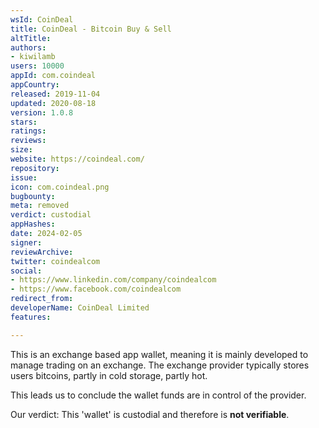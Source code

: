 ```yaml
---
wsId: CoinDeal
title: CoinDeal - Bitcoin Buy & Sell
altTitle: 
authors:
- kiwilamb
users: 10000
appId: com.coindeal
appCountry: 
released: 2019-11-04
updated: 2020-08-18
version: 1.0.8
stars: 
ratings: 
reviews: 
size: 
website: https://coindeal.com/
repository: 
issue: 
icon: com.coindeal.png
bugbounty: 
meta: removed
verdict: custodial
appHashes: 
date: 2024-02-05
signer: 
reviewArchive: 
twitter: coindealcom
social:
- https://www.linkedin.com/company/coindealcom
- https://www.facebook.com/coindealcom
redirect_from: 
developerName: CoinDeal Limited
features: 

---
```


This is an exchange based app wallet, meaning it is mainly developed to manage trading on an exchange.
The exchange provider typically stores users bitcoins, partly in cold storage, partly hot.

This leads us to conclude the wallet funds are in control of the provider.

Our verdict: This 'wallet' is custodial and therefore is **not verifiable**.

